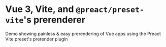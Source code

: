 # Vue 3, Vite, and `@preact/preset-vite`'s prerenderer

Demo showing painless & easy prerendering of Vue apps using the Preact Vite preset's prerender plugin
